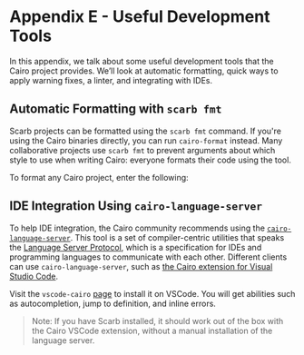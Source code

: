 # Appendix E - Useful Development Tools

In this appendix, we talk about some useful development tools that the Cairo
project provides. We’ll look at automatic formatting, quick ways to apply
warning fixes, a linter, and integrating with IDEs.

## Automatic Formatting with `scarb fmt`

Scarb projects can be formatted using the `scarb fmt` command.
If you're using the Cairo binaries directly, you can run `cairo-format` instead.
Many collaborative projects use `scarb fmt` to prevent arguments about which
style to use when writing Cairo: everyone formats their code using the tool.

To format any Cairo project, enter the following:

## IDE Integration Using `cairo-language-server`

To help IDE integration, the Cairo community recommends using the
[`cairo-language-server`][cairo-language-server]<!-- ignore -->. This tool is a set of
compiler-centric utilities that speaks the [Language Server Protocol][lsp]<!--
ignore -->, which is a specification for IDEs and programming languages to
communicate with each other. Different clients can use `cairo-language-server`, such as
[the Cairo extension for Visual Studio Code][vscode-cairo].

[lsp]: http://langserver.org/
[vscode-cairo]: https://marketplace.visualstudio.com/items?itemName=starkware.cairo1

Visit the `vscode-cairo` [page][vscode-cairo]<!-- ignore -->
to install it on VSCode. You will get abilities such as autocompletion, jump to
definition, and inline errors.

[cairo-language-server]: https://github.com/starkware-libs/cairo/tree/main/crates/cairo-lang-language-server

> Note: If you have Scarb installed, it should work out of the box with the Cairo VSCode extension, without a manual installation of the language server.
